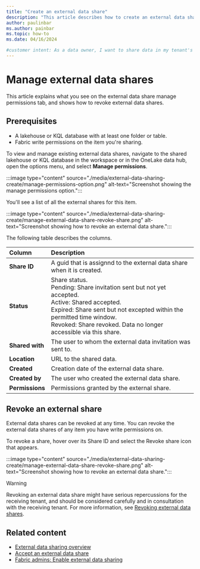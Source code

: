 ```yaml
---
title: "Create an external data share"
description: "This article describes how to create an external data share to share data in a OneLake storage account with a user in another tenant."
author: paulinbar
ms.author: painbar
ms.topic: how-to
ms.date: 04/16/2024

#customer intent: As a data owner, I want to share data in my tenant's OneLake storage with an user in another Fabric tenant.
---
```


# Manage external data shares

This article explains what you see on the external data share manage permissions tab, and shows how to revoke external data shares.

## Prerequisites

* A lakehouse or KQL database with at least one folder or table.
* Fabric write permissions on the item you're sharing.

To view and manage existing external data shares, navigate to the shared lakehouse or KQL database in the workspace or in the OneLake data hub, open the options menu, and select **Manage permissions**.

:::image type="content" source="./media/external-data-sharing-create/manage-permissions-option.png" alt-text="Screenshot showing the manage permissions option.":::

You'll see a list of all the external shares for this item.

:::image type="content" source="./media/external-data-sharing-create/manage-external-data-share-revoke-share.png" alt-text="Screenshot showing how to revoke an external data share.":::

The following table describes the columns.

| Column | Description |
|:-------|:------------|
|**Share ID** | A guid that is assignnd to the external data share when it is created. |
|**Status** | Share status.<br>Pending: Share invitation sent but not yet accepted.<br>Active: Shared accepted.<br>Expired: Share sent but not excepted within the permitted time window.<br>Revoked: Share revoked. Data no longer accessible via this share.|
|**Shared with** |The user to whom the external data invitation was sent to. |
|**Location** |URL to the shared data.|
|**Created** | Creation date of the external data share.|
|**Created by** |The user who created the external data share.|
|**Permissions** |Permissions granted by the external share.|

## Revoke an external share

External data shares can be revoked at any time. You can revoke the external data shares of any item you have write permissions on.

To revoke a share, hover over its Share ID and select the Revoke share icon that appears.

:::image type="content" source="./media/external-data-sharing-create/manage-external-data-share-revoke-share.png" alt-text="Screenshot showing how to revoke an external data share.":::

> [!Warning]
> Revoking an external data share might have serious repercussions for the receiving tenant, and should be considered carefully and in consultation with the receiving tenant. For more information, see [Revoking external data shares](./external-data-sharing-overview.md#revoking-external-data-shares).

## Related content

* [External data sharing overview](./external-data-sharing-overview.md)
* [Accept an external data share](./external-data-sharing-accept.md)
* [Fabric admins: Enable external data sharing](./external-data-sharing-enable.md)
